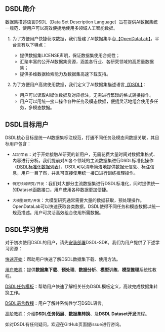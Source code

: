 ## DSDL简介

数据集描述语言DSDL（Data Set Description Language）旨在提供AI数据集统一规范，使用户可以高效便捷地使用多领域人工智能数据。


1. 为了方便用户快捷获取数据，我们搭建了AI数据集平台[【OpenDataLab】](https://opendatalab.org.cn/)，平台具有以下特点：
      - 提供数据集LICENSE声明，保证数据集使用合规性；
      - 汇聚丰富的公开AI数据集资源，涵盖各行业、各研究领域的高质量数据集；
      - 提供多维数据检索能力及数据集高速下载支持。
  
2. 为了方便用户高效使用数据，我们定义了AI数据集描述语言[【DSDL】](https://github.com/opendatalab/dsdl-sdk)：
      - 用户可以读取AI媒体数据及对应标注，无需进行繁琐的格式转换操作。
      - 用户可以用统一接口操作各种任务及模态数据，便捷灵活地组合使用多任务，多模态数据。


## DSDL目标用户

DSDL核心目标是统一AI数据集标注规范，打通不同任务及模态间数据关联，其目标用户包含：

- `AI初学者`：对于开始接触AI研究的新用户，无需花费大量时间对数据集格式、内容进行分析。我们提前对AI各个领域的主流数据集进行DSDL标准化操作（[DSDL标准化数据列表]()），DSDL可以清晰简洁地提供数据元信息、标注信息，用户一目了然，并且可直接使用统一接口进行训练推理操作。  

- `特定领域研究/开发`：我们对大部分主流数据集进行DSDL标准化，同时提供统一的Dataset函数接口，用户使用各种数据更加便捷。  

- `大模型研究/开发`：大模型研究通常需要大量的数据获取，预处理操作。OpenDataLab可以快速获取各类数据，DSDL使得不同任务和模态数据以统一规范描述。用户可灵活高效组合使用所需数据。


## DSDL学习使用

对于初次使用DSDL的用户，请先[安装部署](install.md)DSDL-SDK，我们为用户提供了下述学习资源：

[快速开始](quick_start.md)：帮助用户快速了解DSDL数据集下载、使用方法。

[用户教程](../tutorials/overview.md)：提供**数据集下载**、**预处理**、**数据分析**、**模型训练**、**模型推理**系统性教程。

[DSDL任务模板](../dsdl_template/overview.md)：帮助用户快速了解相关任务DSDL模板定义，高效完成数据集转换工作。

[DSDL语言教程](../dsdl_language/overview.md)：用户了解并系统性学习DSDL语言。

[高阶教程](../tutorials/advanced/overview.md)：介绍**DSDL任务拓展**、**数据集转换**、及**DSDL Dataset开发**流程。


如对DSDL有任何疑问，欢迎在GitHub页面提issue进行咨询。
